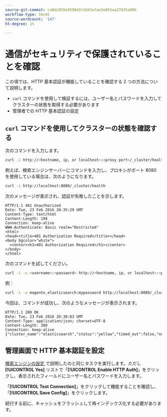 ```yaml
---
source-git-commit: ca8dc855e0598d2c3d43afae2e055aa27035a09b
workflow-type: tm+mt
source-wordcount: '147'
ht-degree: 1%

---
```

# 通信がセキュリティで保護されていることを確認

この項では、HTTP 基本認証が機能していることを確認する 2 つの方法について説明します。

* `curl` コマンドを使用して検証するには、ユーザー名とパスワードを入力してクラスターの状態を取得する必要があります
* 管理者での HTTP 基本認証の設定

## `curl` コマンドを使用してクラスターの状態を確認する

次のコマンドを入力します。

```bash
curl -i http://<hostname, ip, or localhost>:<proxy port>/_cluster/health
```

例えば、検索エンジンサーバーにコマンドを入力し、プロキシがポート 8080 を使用している場合は、次のようになります。

```bash
curl -i http://localhost:8080/_cluster/health
```

次のメッセージが表示され、認証が失敗したことを示します。

```
HTTP/1.1 401 Unauthorized
Date: Tue, 23 Feb 2016 20:35:29 GMT
Content-Type: text/html
Content-Length: 194
Connection: keep-alive
WWW-Authenticate: Basic realm="Restricted"
<html>
<head><title>401 Authorization Required</title></head>
<body bgcolor="white">
  <center><h1>401 Authorization Required</h1></center>
</body>
</html>
```

次のコマンドを試してください。

```bash
curl -i -u <username>:<password> http://<hostname, ip, or localhost>:<proxy port>/_cluster/health
```

例：

```bash
curl -i -u magento_elasticsearch:mypassword http://localhost:8080/_cluster/health
```

今回は、コマンドが成功し、次のようなメッセージが表示されます。

```
HTTP/1.1 200 OK
Date: Tue, 23 Feb 2016 20:38:03 GMT
Content-Type: application/json; charset=UTF-8
Content-Length: 389
Connection: keep-alive
{"cluster_name":"elasticsearch","status":"yellow","timed_out":false,"number_of_nodes":1,"number_of_data_nodes":1,"active_primary_shards":5,"active_shards":5,"relocating_shards":0,"initializing_shards":0,"unassigned_shards":5,"delayed_unassigned_shards":0,"number_of_pending_tasks":0,"number_of_in_flight_fetch":0,"task_max_waiting_in_queue_millis":0,"active_shards_percent_as_number":50.0}
```

## 管理画面で HTTP 基本認証を設定

[&#x200B; 検索エンジンの設定 &#x200B;](../configuration/search/configure-search-engine.md) で説明したのと同じタスクを実行します。*ただし&#x200B;***[!UICONTROL Yes]** リストで「**[!UICONTROL Enable HTTP Auth]**」をクリックし、表示されたフィールドにユーザー名とパスワードを入力します。

「**[!UICONTROL Test Connection]**」をクリックして機能することを確認し、「**[!UICONTROL Save Config]**」をクリックします。

続行する前に、キャッシュをフラッシュして再インデックス化する必要があります。
